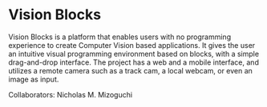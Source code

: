 Vision Blocks
============
Vision Blocks is a platform that enables users with no programming experience to create Computer Vision based applications. It gives the user an intuitive visual programming environment based on blocks, with a simple drag-and-drop interface. The project has a web and a mobile interface, and utilizes a remote camera such as a track cam, a local webcam, or even an image as input.

Collaborators:
Nicholas M. Mizoguchi
